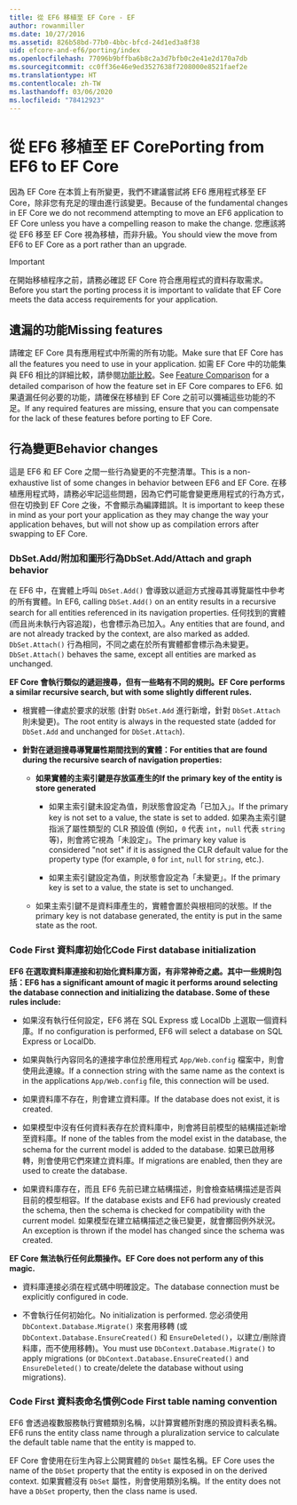 ```yaml
---
title: 從 EF6 移植至 EF Core - EF
author: rowanmiller
ms.date: 10/27/2016
ms.assetid: 826b58bd-77b0-4bbc-bfcd-24d1ed3a8f38
uid: efcore-and-ef6/porting/index
ms.openlocfilehash: 77096b9bffba6b8c2a3d7bfb0c2e41e2d170a7db
ms.sourcegitcommit: cc0ff36e46e9ed3527638f7208000e8521faef2e
ms.translationtype: HT
ms.contentlocale: zh-TW
ms.lasthandoff: 03/06/2020
ms.locfileid: "78412923"
---
```

# <a name="porting-from-ef6-to-ef-core"></a><span data-ttu-id="ae7a6-102">從 EF6 移植至 EF Core</span><span class="sxs-lookup"><span data-stu-id="ae7a6-102">Porting from EF6 to EF Core</span></span>

<span data-ttu-id="ae7a6-103">因為 EF Core 在本質上有所變更，我們不建議嘗試將 EF6 應用程式移至 EF Core，除非您有充足的理由進行該變更。</span><span class="sxs-lookup"><span data-stu-id="ae7a6-103">Because of the fundamental changes in EF Core we do not recommend attempting to move an EF6 application to EF Core unless you have a compelling reason to make the change.</span></span>
<span data-ttu-id="ae7a6-104">您應該將從 EF6 移至 EF Core 視為移植，而非升級。</span><span class="sxs-lookup"><span data-stu-id="ae7a6-104">You should view the move from EF6 to EF Core as a port rather than an upgrade.</span></span>

> [!IMPORTANT]
> <span data-ttu-id="ae7a6-105">在開始移植程序之前，請務必確認 EF Core 符合應用程式的資料存取需求。</span><span class="sxs-lookup"><span data-stu-id="ae7a6-105">Before you start the porting process it is important to validate that EF Core meets the data access requirements for your application.</span></span>

## <a name="missing-features"></a><span data-ttu-id="ae7a6-106">遺漏的功能</span><span class="sxs-lookup"><span data-stu-id="ae7a6-106">Missing features</span></span>

<span data-ttu-id="ae7a6-107">請確定 EF Core 具有應用程式中所需的所有功能。</span><span class="sxs-lookup"><span data-stu-id="ae7a6-107">Make sure that EF Core has all the features you need to use in your application.</span></span> <span data-ttu-id="ae7a6-108">如需 EF Core 中的功能集與 EF6 相比的詳細比較，請參閱[功能比較](xref:efcore-and-ef6/index)。</span><span class="sxs-lookup"><span data-stu-id="ae7a6-108">See [Feature Comparison](xref:efcore-and-ef6/index) for a detailed comparison of how the feature set in EF Core compares to EF6.</span></span> <span data-ttu-id="ae7a6-109">如果遺漏任何必要的功能，請確保在移植到 EF Core 之前可以彌補這些功能的不足。</span><span class="sxs-lookup"><span data-stu-id="ae7a6-109">If any required features are missing, ensure that you can compensate for the lack of these features before porting to EF Core.</span></span>

## <a name="behavior-changes"></a><span data-ttu-id="ae7a6-110">行為變更</span><span class="sxs-lookup"><span data-stu-id="ae7a6-110">Behavior changes</span></span>

<span data-ttu-id="ae7a6-111">這是 EF6 和 EF Core 之間一些行為變更的不完整清單。</span><span class="sxs-lookup"><span data-stu-id="ae7a6-111">This is a non-exhaustive list of some changes in behavior between EF6 and EF Core.</span></span> <span data-ttu-id="ae7a6-112">在移植應用程式時，請務必牢記這些問題，因為它們可能會變更應用程式的行為方式，但在切換到 EF Core 之後，不會顯示為編譯錯誤。</span><span class="sxs-lookup"><span data-stu-id="ae7a6-112">It is important to keep these in mind as your port your application as they may change the way your application behaves, but will not show up as compilation errors after swapping to EF Core.</span></span>

### <a name="dbsetaddattach-and-graph-behavior"></a><span data-ttu-id="ae7a6-113">DbSet.Add/附加和圖形行為</span><span class="sxs-lookup"><span data-stu-id="ae7a6-113">DbSet.Add/Attach and graph behavior</span></span>

<span data-ttu-id="ae7a6-114">在 EF6 中，在實體上呼叫 `DbSet.Add()` 會導致以遞迴方式搜尋其導覽屬性中參考的所有實體。</span><span class="sxs-lookup"><span data-stu-id="ae7a6-114">In EF6, calling `DbSet.Add()` on an entity results in a recursive search for all entities referenced in its navigation properties.</span></span> <span data-ttu-id="ae7a6-115">任何找到的實體 (而且尚未執行內容追蹤)，也會標示為已加入。</span><span class="sxs-lookup"><span data-stu-id="ae7a6-115">Any entities that are found, and are not already tracked by the context, are also marked as added.</span></span> <span data-ttu-id="ae7a6-116">`DbSet.Attach()` 行為相同，不同之處在於所有實體都會標示為未變更。</span><span class="sxs-lookup"><span data-stu-id="ae7a6-116">`DbSet.Attach()` behaves the same, except all entities are marked as unchanged.</span></span>

<span data-ttu-id="ae7a6-117">**EF Core 會執行類似的遞迴搜尋，但有一些略有不同的規則。**</span><span class="sxs-lookup"><span data-stu-id="ae7a6-117">**EF Core performs a similar recursive search, but with some slightly different rules.**</span></span>

*  <span data-ttu-id="ae7a6-118">根實體一律處於要求的狀態 (針對 `DbSet.Add` 進行新增，針對 `DbSet.Attach` 則未變更)。</span><span class="sxs-lookup"><span data-stu-id="ae7a6-118">The root entity is always in the requested state (added for `DbSet.Add` and unchanged for `DbSet.Attach`).</span></span>

*  <span data-ttu-id="ae7a6-119">**針對在遞迴搜尋導覽屬性期間找到的實體：**</span><span class="sxs-lookup"><span data-stu-id="ae7a6-119">**For entities that are found during the recursive search of navigation properties:**</span></span>

    *  <span data-ttu-id="ae7a6-120">**如果實體的主索引鍵是存放區產生的**</span><span class="sxs-lookup"><span data-stu-id="ae7a6-120">**If the primary key of the entity is store generated**</span></span>

        * <span data-ttu-id="ae7a6-121">如果主索引鍵未設定為值，則狀態會設定為「已加入」。</span><span class="sxs-lookup"><span data-stu-id="ae7a6-121">If the primary key is not set to a value, the state is set to added.</span></span> <span data-ttu-id="ae7a6-122">如果為主索引鍵指派了屬性類型的 CLR 預設值 (例如，`0` 代表 `int`，`null` 代表 `string` 等)，則會將它視為「未設定」。</span><span class="sxs-lookup"><span data-stu-id="ae7a6-122">The primary key value is considered "not set" if it is assigned the CLR default value for the property type (for example, `0` for `int`, `null` for `string`, etc.).</span></span>

        * <span data-ttu-id="ae7a6-123">如果主索引鍵設定為值，則狀態會設定為「未變更」。</span><span class="sxs-lookup"><span data-stu-id="ae7a6-123">If the primary key is set to a value, the state is set to unchanged.</span></span>

    *  <span data-ttu-id="ae7a6-124">如果主索引鍵不是資料庫產生的，實體會置於與根相同的狀態。</span><span class="sxs-lookup"><span data-stu-id="ae7a6-124">If the primary key is not database generated, the entity is put in the same state as the root.</span></span>

### <a name="code-first-database-initialization"></a><span data-ttu-id="ae7a6-125">Code First 資料庫初始化</span><span class="sxs-lookup"><span data-stu-id="ae7a6-125">Code First database initialization</span></span>

<span data-ttu-id="ae7a6-126">**EF6 在選取資料庫連接和初始化資料庫方面，有非常神奇之處。其中一些規則包括：**</span><span class="sxs-lookup"><span data-stu-id="ae7a6-126">**EF6 has a significant amount of magic it performs around selecting the database connection and initializing the database. Some of these rules include:**</span></span>

* <span data-ttu-id="ae7a6-127">如果沒有執行任何設定，EF6 將在 SQL Express 或 LocalDb 上選取一個資料庫。</span><span class="sxs-lookup"><span data-stu-id="ae7a6-127">If no configuration is performed, EF6 will select a database on SQL Express or LocalDb.</span></span>

* <span data-ttu-id="ae7a6-128">如果與執行內容同名的連接字串位於應用程式 `App/Web.config` 檔案中，則會使用此連線。</span><span class="sxs-lookup"><span data-stu-id="ae7a6-128">If a connection string with the same name as the context is in the applications `App/Web.config` file, this connection will be used.</span></span>

* <span data-ttu-id="ae7a6-129">如果資料庫不存在，則會建立資料庫。</span><span class="sxs-lookup"><span data-stu-id="ae7a6-129">If the database does not exist, it is created.</span></span>

* <span data-ttu-id="ae7a6-130">如果模型中沒有任何資料表存在於資料庫中，則會將目前模型的結構描述新增至資料庫。</span><span class="sxs-lookup"><span data-stu-id="ae7a6-130">If none of the tables from the model exist in the database, the schema for the current model is added to the database.</span></span> <span data-ttu-id="ae7a6-131">如果已啟用移轉，則會使用它們來建立資料庫。</span><span class="sxs-lookup"><span data-stu-id="ae7a6-131">If migrations are enabled, then they are used to create the database.</span></span>

* <span data-ttu-id="ae7a6-132">如果資料庫存在，而且 EF6 先前已建立結構描述，則會檢查結構描述是否與目前的模型相容。</span><span class="sxs-lookup"><span data-stu-id="ae7a6-132">If the database exists and EF6 had previously created the schema, then the schema is checked for compatibility with the current model.</span></span> <span data-ttu-id="ae7a6-133">如果模型在建立結構描述之後已變更，就會擲回例外狀況。</span><span class="sxs-lookup"><span data-stu-id="ae7a6-133">An exception is thrown if the model has changed since the schema was created.</span></span>

<span data-ttu-id="ae7a6-134">**EF Core 無法執行任何此類操作。**</span><span class="sxs-lookup"><span data-stu-id="ae7a6-134">**EF Core does not perform any of this magic.**</span></span>

* <span data-ttu-id="ae7a6-135">資料庫連接必須在程式碼中明確設定。</span><span class="sxs-lookup"><span data-stu-id="ae7a6-135">The database connection must be explicitly configured in code.</span></span>

* <span data-ttu-id="ae7a6-136">不會執行任何初始化。</span><span class="sxs-lookup"><span data-stu-id="ae7a6-136">No initialization is performed.</span></span> <span data-ttu-id="ae7a6-137">您必須使用 `DbContext.Database.Migrate()` 來套用移轉 (或 `DbContext.Database.EnsureCreated()` 和 `EnsureDeleted()`，以建立/刪除資料庫，而不使用移轉)。</span><span class="sxs-lookup"><span data-stu-id="ae7a6-137">You must use `DbContext.Database.Migrate()` to apply migrations (or `DbContext.Database.EnsureCreated()` and `EnsureDeleted()` to create/delete the database without using migrations).</span></span>

### <a name="code-first-table-naming-convention"></a><span data-ttu-id="ae7a6-138">Code First 資料表命名慣例</span><span class="sxs-lookup"><span data-stu-id="ae7a6-138">Code First table naming convention</span></span>

<span data-ttu-id="ae7a6-139">EF6 會透過複數服務執行實體類別名稱，以計算實體所對應的預設資料表名稱。</span><span class="sxs-lookup"><span data-stu-id="ae7a6-139">EF6 runs the entity class name through a pluralization service to calculate the default table name that the entity is mapped to.</span></span>

<span data-ttu-id="ae7a6-140">EF Core 會使用在衍生內容上公開實體的 `DbSet` 屬性名稱。</span><span class="sxs-lookup"><span data-stu-id="ae7a6-140">EF Core uses the name of the `DbSet` property that the entity is exposed in on the derived context.</span></span> <span data-ttu-id="ae7a6-141">如果實體沒有 `DbSet` 屬性，則會使用類別名稱。</span><span class="sxs-lookup"><span data-stu-id="ae7a6-141">If the entity does not have a `DbSet` property, then the class name is used.</span></span>
